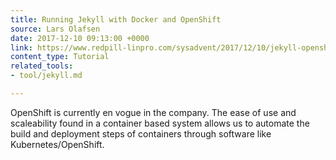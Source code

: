 ```yaml
---
title: Running Jekyll with Docker and OpenShift
source: Lars Olafsen
date: 2017-12-10 09:13:00 +0000
link: https://www.redpill-linpro.com/sysadvent/2017/12/10/jekyll-openshift.html?ref=stackshare
content_type: Tutorial
related_tools:
- tool/jekyll.md

---
```

OpenShift is currently en vogue in the company. The ease of use and scaleability found in a container based system allows us to automate the build and deployment steps of containers through software like Kubernetes/OpenShift.





